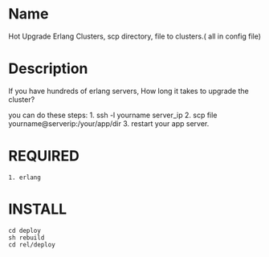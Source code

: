 Name
====

Hot Upgrade Erlang Clusters, scp directory, file to clusters.( all in config file)


Description
===========

If you have hundreds of erlang servers, How long it takes to upgrade the cluster? 

you can do these steps:
	1. ssh -l yourname server_ip
	2. scp file yourname@serverip:/your/app/dir
	3. restart your app server.


REQUIRED
========

	1. erlang


INSTALL
=======

	cd deploy
	sh rebuild
	cd rel/deploy
  
